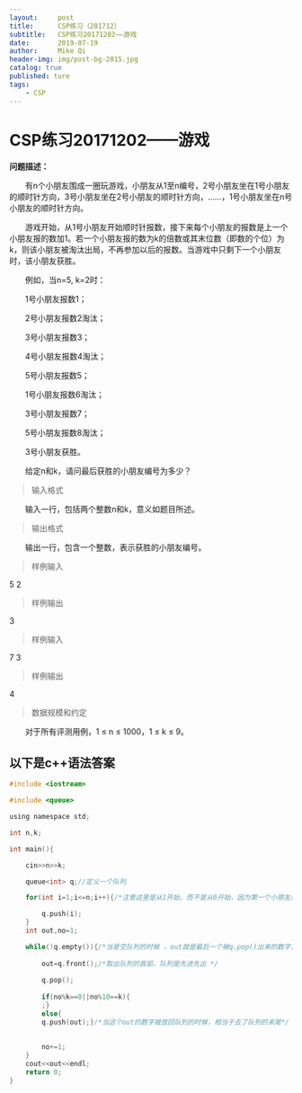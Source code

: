 ```yaml
---
layout:     post
title:      CSP练习（201712）
subtitle:   CSP练习20171202——游戏
date:       2019-07-19
author:     Mike Qi
header-img: img/post-bg-2015.jpg
catalog: true
published: ture
tags:
    - CSP
---
```


# CSP练习20171202——游戏

**问题描述：**

　　有n个小朋友围成一圈玩游戏，小朋友从1至n编号，2号小朋友坐在1号小朋友的顺时针方向，3号小朋友坐在2号小朋友的顺时针方向，……，1号小朋友坐在n号小朋友的顺时针方向。


　　游戏开始，从1号小朋友开始顺时针报数，接下来每个小朋友的报数是上一个小朋友报的数加1。若一个小朋友报的数为k的倍数或其末位数（即数的个位）为k，则该小朋友被淘汰出局，不再参加以后的报数。当游戏中只剩下一个小朋友时，该小朋友获胜。

　　例如，当n=5, k=2时：

　　1号小朋友报数1；

　　2号小朋友报数2淘汰；

　　3号小朋友报数3；

　　4号小朋友报数4淘汰；

　　5号小朋友报数5；

　　1号小朋友报数6淘汰；

　　3号小朋友报数7；

　　5号小朋友报数8淘汰；

　　3号小朋友获胜。

　　给定n和k，请问最后获胜的小朋友编号为多少？

>输入格式

　　输入一行，包括两个整数n和k，意义如题目所述。

>输出格式

　　输出一行，包含一个整数，表示获胜的小朋友编号。

>样例输入

5 2

>样例输出

3

>样例输入

7 3

>样例输出

4

>数据规模和约定

　　对于所有评测用例，1 ≤ n ≤ 1000，1 ≤ k ≤ 9。


## 以下是c++语法答案

```c
#include <iostream>

#include <queue>

using namespace std;

int n,k;

int main(){

	cin>>n>>k;

	queue<int> q;//定义一个队列 

	for(int i=1;i<=n;i++){/*注意这里是从1开始，而不是从0开始，因为第一个小朋友是1号 */

		q.push(i);	
	}
	int out,no=1;

	while(!q.empty()){/*当是空队列的时候 ，out就是最后一个被q.pop()出来的数字，所以这就是最后一个被留下的答案 */
	
		out=q.front();/*取出队列的首部，队列是先进先出 */
		
		q.pop();
		
		if(no%k==0||no%10==k){
		;}
		else{
		q.push(out);}/*当这个out的数字被放回队列的时候，相当于去了队列的末尾*/	
		
		
		no+=1;		
	}
	cout<<out<<endl;
	return 0;
}
```
